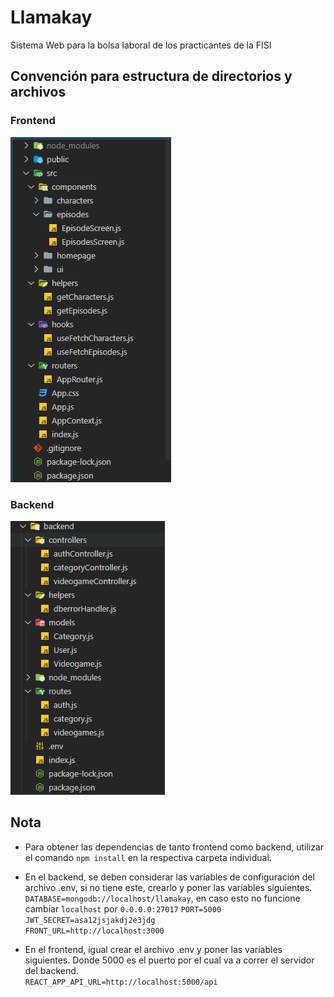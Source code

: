 # Llamakay
Sistema Web para la bolsa laboral de los practicantes de la FISI

## Convención para estructura de directorios y archivos

### Frontend

![](https://github.com/Samuelcodingg/Llamakay/blob/master/frontend/public/frontend-folder-structure.png)

### Backend

![](https://github.com/Samuelcodingg/Llamakay/blob/master/frontend/public/backend-folder-structure.png)

## Nota

* Para obtener las dependencias de tanto frontend como backend, utilizar el comando `npm install` en la respectiva carpeta individual.
* En el backend, se deben considerar las variables de configuración del archivo .env, si no tiene este, crearlo y poner las variables siguientes.  
`DATABASE=mongodb://localhost/llamakay`, en caso esto no funcione cambiar `localhost` por `0.0.0.0:27017`
`PORT=5000`  
`JWT_SECRET=asa12jsjakdj2e3jdg`  
`FRONT_URL=http://localhost:3000`

* En el frontend, igual crear el archivo .env y poner las variables siguientes. Donde 5000 es el puerto por el cual va a correr el servidor del backend.  
`REACT_APP_API_URL=http://localhost:5000/api`  
